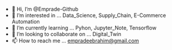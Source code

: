 - 👋 Hi, I’m @Emprade-Github
- 👀 I’m interested in ... Data_Science, Supply_Chain, E-Commerce Automation 
- 🌱 I’m currently learning ... Pyhon, Jupyter_Note, Tensorflow 
- 💞️ I’m looking to collaborate on ... Digital_Twin
- 📫 How to reach me ... empradeebrahim@gmail.com

<!---
Emprade-Github/Emprade-Github is a ✨ special ✨ repository because its `README.md` (this file) appears on your GitHub profile.
You can click the Preview link to take a look at your changes.
--->
